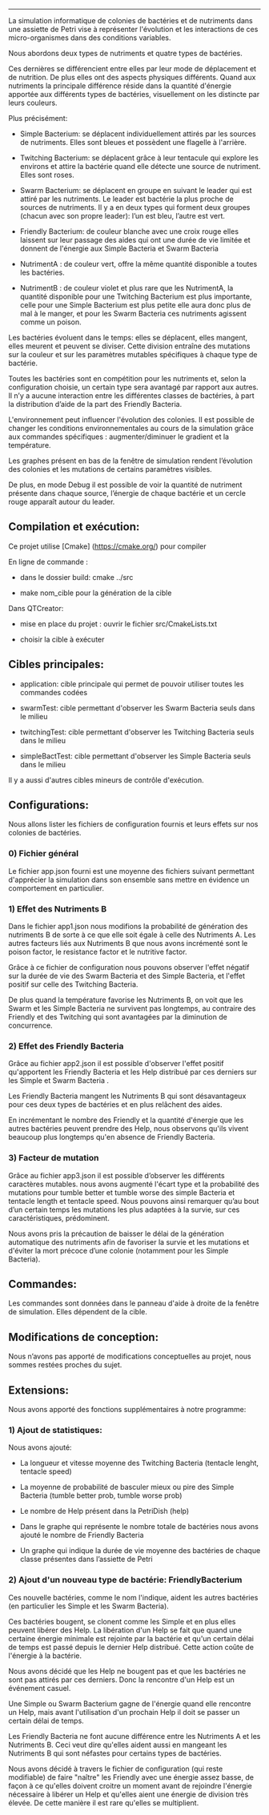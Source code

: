 *********************
La simulation informatique de colonies de bactéries et de nutriments dans une assiette de Petri vise à représenter l'évolution et les interactions de ces micro-organismes dans des conditions variables.

Nous abordons deux types de nutriments et quatre types de bactéries.

Ces dernières se différencient entre elles par leur mode de déplacement et de nutrition. De plus elles ont des aspects physiques différents. Quand aux nutriments la principale différence réside dans la quantité d'énergie apportée aux différents types de bactéries, visuellement on les distincte par leurs couleurs.

Plus précisément:

- Simple Bacterium: se déplacent individuellement attirés par les sources de nutriments. Elles sont bleues et possèdent une flagelle à l'arrière.

- Twitching Bacterium: se déplacent grâce à leur tentacule qui explore les environs et attire la bactérie quand elle détecte une source de nutriment. Elles sont roses.

- Swarm Bacterium: se déplacent en groupe en suivant le leader qui est attiré par les nutriments. Le leader est bactérie la plus proche de sources de nutriments. Il y a en deux types qui forment deux groupes (chacun avec son propre leader): l’un est bleu, l’autre est vert.

- Friendly Bacterium: de couleur blanche avec une croix rouge elles laissent sur leur passage des aides qui ont une durée de vie limitée et donnent de l'énergie aux Simple Bacteria et Swarm Bacteria

- NutrimentA : de couleur vert, offre la même quantité disponible a toutes les bactéries.

- NutrimentB : de couleur violet et plus rare que les NutrimentA, la quantité disponible pour une Twitching Bacterium est plus importante, celle pour une Simple Bacterium est plus petite elle aura donc plus de mal à le manger, et pour les Swarm Bacteria ces nutriments agissent comme un poison.

Les bactéries évoluent dans le temps: elles se déplacent, elles mangent, elles meurent et peuvent se diviser. Cette division entraîne des mutations sur la couleur et sur les paramètres mutables spécifiques à chaque type de bactérie.

Toutes les bactéries sont en compétition pour les nutriments et, selon la configuration choisie, un certain type sera avantagé par rapport aux autres. Il n’y a aucune interaction entre les différentes classes de bactéries, à part la distribution d’aide de la part des Friendly Bacteria.

L'environnement peut influencer l'évolution des colonies. Il est possible de changer les conditions environnementales au cours de la simulation grâce aux commandes spécifiques : augmenter/diminuer le gradient et la température.

Les graphes présent en bas de la fenêtre de simulation rendent l’évolution des colonies et les mutations de certains paramètres visibles.

De plus, en mode Debug il est possible de voir la quantité de nutriment présente dans chaque source, l’énergie de chaque bactérie et un cercle rouge apparaît autour du leader.

## Compilation et exécution:

Ce projet utilise [Cmake] (https://cmake.org/) pour compiler

En ligne de commande :

- dans le dossier build: cmake ../src

- make nom_cible pour la génération de la cible

Dans QTCreator:

- mise en place du projet : ouvrir le fichier src/CmakeLists.txt

- choisir la cible à exécuter


## Cibles principales:

* application: cible principale qui permet de pouvoir utiliser toutes les commandes codées

* swarmTest: cible permettant d'observer les Swarm Bacteria seuls dans le milieu

* twitchingTest: cible permettant d'observer les Twitching Bacteria seuls dans le milieu

* simpleBactTest: cible permettant d'observer les Simple Bacteria seuls dans le milieu

Il y a aussi d'autres cibles mineurs de contrôle d'exécution.
 

## Configurations:

Nous allons lister les fichiers de configuration fournis et leurs effets sur nos colonies de bactéries.

### 0) Fichier général

Le fichier app.json fourni est une moyenne des fichiers suivant permettant d'apprécier la simulation dans son ensemble sans mettre en évidence un comportement en particulier.  

### 1) Effet des Nutriments B

Dans le fichier app1.json nous modifions la probabilité de génération des nutriments B de sorte à ce que elle soit égale à celle des Nutriments A. Les autres facteurs liés aux Nutriments B que nous avons incrémenté sont le poison factor, le resistance factor et le nutritive factor.

Grâce à ce fichier de configuration nous pouvons observer l'effet négatif sur la durée de vie des Swarm Bacteria et des Simple Bacteria, et l'effet positif sur celle des Twitching Bacteria.

De plus quand la température favorise les Nutriments B, on voit que les Swarm et les Simple Bacteria ne survivent pas longtemps, au contraire des Friendly et des Twitching qui sont avantagées par la diminution de concurrence.

### 2) Effet des Friendly Bacteria

Grâce au fichier app2.json il est possible d'observer l'effet positif qu'apportent les Friendly Bacteria et les Help distribué par ces derniers sur les Simple et Swarm Bacteria .

Les Friendly Bacteria mangent les Nutriments B qui sont désavantageux pour ces deux types de bactéries et en plus relâchent des aides.

En incrémentant le nombre des Friendly et la quantité d'énergie que les autres bactéries peuvent prendre des Help, nous observons qu'ils vivent beaucoup plus longtemps qu'en absence de Friendly Bacteria.

### 3) Facteur de mutation

Grâce au fichier app3.json il est possible d’observer les différents caractères mutables. nous avons augmenté l'écart type et la probabilité des mutations pour tumble better et tumble worse des simple Bacteria et tentacle length et tentacle speed. Nous pouvons ainsi remarquer qu’au bout d’un certain temps les mutations les plus adaptées à la survie, sur ces caractéristiques, prédominent.

Nous avons pris la précaution de baisser le délai de la génération automatique des nutriments afin de favoriser la survie et les mutations et d'éviter la mort précoce d’une colonie (notamment pour les Simple Bacteria).

## Commandes:

Les commandes sont données dans le panneau d'aide à droite de la fenêtre de simulation. Elles dépendent de la cible.
  

## Modifications de conception:

Nous n’avons pas apporté de modifications conceptuelles au projet, nous sommes restées proches du sujet.


## Extensions:

Nous avons apporté des fonctions supplémentaires à notre programme:

### 1) Ajout de statistiques:

Nous avons ajouté:

- La longueur et vitesse moyenne des Twitching Bacteria (tentacle lenght, tentacle speed)

- La moyenne de probabilité de basculer mieux ou pire des Simple Bacteria (tumble better prob, tumble worse prob)

- Le nombre de Help présent dans la PetriDish (help)

- Dans le graphe qui représente le nombre totale de bactéries nous avons ajouté le nombre de Friendly Bacteria

- Un graphe qui indique la durée de vie moyenne des bactéries de chaque classe présentes dans l’assiette de Petri

### 2) Ajout d'un nouveau type de bactérie: FriendlyBacterium

Ces nouvelle bactéries, comme le nom l'indique, aident les autres bactéries (en particulier les Simple et les Swarm Bacteria).

Ces bactéries bougent, se clonent comme les Simple et en plus elles peuvent libérer des Help. La libération d'un Help se fait que quand une certaine énergie minimale est rejointe par la bactérie et qu'un certain délai de temps est passé depuis le dernier Help distribué. Cette action coûte de l'énergie à la bactérie.

Nous avons décidé que les Help ne bougent pas et que les bactéries ne sont pas attirés par ces derniers. Donc la rencontre d'un Help est un événement casuel.

Une Simple ou Swarm Bacterium gagne de l'énergie quand elle rencontre un Help, mais avant l'utilisation d'un prochain Help il doit se passer un certain délai de temps.

Les Friendly Bacteria ne font aucune différence entre les Nutriments A et les Nutriments B. Ceci veut dire qu'elles aident aussi en mangeant les Nutriments B qui sont néfastes pour certains types de bactéries.

Nous avons décidé à travers le fichier de configuration (qui reste modifiable) de faire "naître" les Friendly avec une énergie assez basse, de façon à ce qu'elles doivent croitre un moment avant de rejoindre l'énergie nécessaire à libérer un Help et qu'elles aient une énergie de division très élevée. De cette manière il est rare qu'elles se multiplient.
